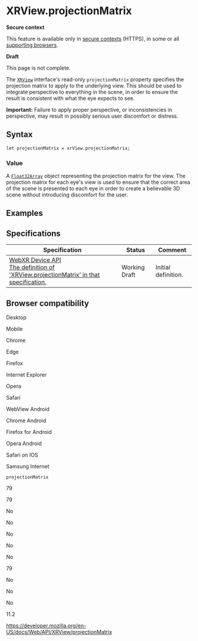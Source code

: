 XRView.projectionMatrix
=======================

**Secure context**

This feature is available only in [secure contexts](https://developer.mozilla.org/en-US/docs/Web/Security/Secure_Contexts) (HTTPS), in some or all [supporting browsers](#browser_compatibility).

**Draft**

This page is not complete.

The [`XRView`](../xrview) interface's read-only `projectionMatrix` property specifies the projection matrix to apply to the underlying view. This should be used to integrate perspective to everything in the scene, in order to ensure the result is consistent with what the eye expects to see.

**Important:** Failure to apply proper perspective, or inconsistencies in perspective, may result in possibly serious user discomfort or distress.

Syntax
------

    let projectionMatrix = xrView.projectionMatrix;

### Value

A [`Float32Array`](https://developer.mozilla.org/en-US/docs/Web/JavaScript/Reference/Global_Objects/Float32Array) object representing the projection matrix for the view. The projection matrix for each eye's view is used to ensure that the correct area of the scene is presented to each eye in order to create a believable 3D scene without introducing discomfort for the user.

Examples
--------

Specifications
--------------

<table><thead><tr class="header"><th>Specification</th><th>Status</th><th>Comment</th></tr></thead><tbody><tr class="odd"><td><a href="https://immersive-web.github.io/webxr/#dom-xrview-projectionmatrix">WebXR Device API<br />
<span class="small">The definition of 'XRView.projectionMatrix' in that specification.</span></a></td><td><span class="spec-wd">Working Draft</span></td><td>Initial definition.</td></tr></tbody></table>

Browser compatibility
---------------------

Desktop

Mobile

Chrome

Edge

Firefox

Internet Explorer

Opera

Safari

WebView Android

Chrome Android

Firefox for Android

Opera Android

Safari on IOS

Samsung Internet

`projectionMatrix`

79

79

No

No

No

No

No

79

No

No

No

11.2

<a href="https://developer.mozilla.org/en-US/docs/Web/API/XRView/projectionMatrix" class="_attribution-link">https://developer.mozilla.org/en-US/docs/Web/API/XRView/projectionMatrix</a>
